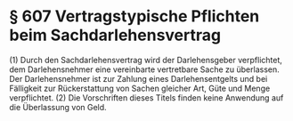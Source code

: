 # § 607 Vertragstypische Pflichten beim Sachdarlehensvertrag
(1) Durch den Sachdarlehensvertrag wird der Darlehensgeber verpflichtet, dem Darlehensnehmer eine vereinbarte vertretbare Sache zu überlassen. Der Darlehensnehmer ist zur Zahlung eines Darlehensentgelts und bei Fälligkeit zur Rückerstattung von Sachen gleicher Art, Güte und Menge verpflichtet.
(2) Die Vorschriften dieses Titels finden keine Anwendung auf die Überlassung von Geld.